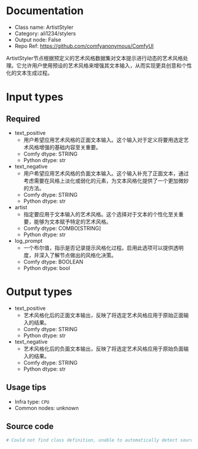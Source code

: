 
# Documentation
- Class name: ArtistStyler
- Category: ali1234/stylers
- Output node: False
- Repo Ref: https://github.com/comfyanonymous/ComfyUI

ArtistStyler节点根据预定义的艺术风格数据集对文本提示进行动态的艺术风格处理。它允许用户使用预设的艺术风格来增强其文本输入，从而实现更具创意和个性化的文本生成过程。

# Input types
## Required
- text_positive
    - 用户希望应用艺术风格的正面文本输入。这个输入对于定义将要用选定艺术风格增强的基础内容至关重要。
    - Comfy dtype: STRING
    - Python dtype: str
- text_negative
    - 用户希望应用艺术风格的负面文本输入。这个输入补充了正面文本，通过考虑需要在风格上淡化或弱化的元素，为文本风格化提供了一个更加微妙的方法。
    - Comfy dtype: STRING
    - Python dtype: str
- artist
    - 指定要应用于文本输入的艺术风格。这个选择对于文本的个性化至关重要，能够为文本赋予特定的艺术风格。
    - Comfy dtype: COMBO[STRING]
    - Python dtype: str
- log_prompt
    - 一个布尔值，指示是否记录提示风格化过程。启用此选项可以提供透明度，并深入了解节点做出的风格化决策。
    - Comfy dtype: BOOLEAN
    - Python dtype: bool

# Output types
- text_positive
    - 艺术风格化后的正面文本输出，反映了将选定艺术风格应用于原始正面输入的结果。
    - Comfy dtype: STRING
    - Python dtype: str
- text_negative
    - 艺术风格化后的负面文本输出，反映了将选定艺术风格应用于原始负面输入的结果。
    - Comfy dtype: STRING
    - Python dtype: str


## Usage tips
- Infra type: `CPU`
- Common nodes: unknown


## Source code
```python
# Could not find class definition, unable to automatically detect source code
```
